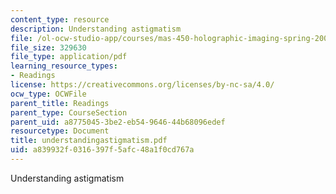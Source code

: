 ```yaml
---
content_type: resource
description: Understanding astigmatism
file: /ol-ocw-studio-app/courses/mas-450-holographic-imaging-spring-2003/a839932f0316397f5afc48a1f0cd767a_understandingastigmatism.pdf
file_size: 329630
file_type: application/pdf
learning_resource_types:
- Readings
license: https://creativecommons.org/licenses/by-nc-sa/4.0/
ocw_type: OCWFile
parent_title: Readings
parent_type: CourseSection
parent_uid: a8775045-3be2-eb54-9646-44b68096edef
resourcetype: Document
title: understandingastigmatism.pdf
uid: a839932f-0316-397f-5afc-48a1f0cd767a
---
```

Understanding astigmatism